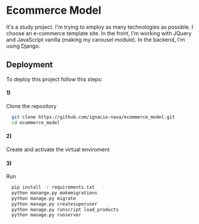 # Ecommerce Model

It's a study project. I'm trying to employ as many technologies as possible. I choose an e-commerce template site. In the front, I'm working with JQuery and JavaScript vanilla (making my carousel module). In the backend, I'm using Django.

## Deployment

To deploy this project follow this steps:

#### 1)
Clone the repository 
```bash
  git clone https://github.com/ignacio-nava/ecommerce_model.git
  cd ecommerce_model
```

#### 2)

Create and activate the virtual enviroment

#### 3)

Run
```bash
  pip install -r requirements.txt
  python manange.py makemigrations
  python manage.py migrate
  python manage.py createsuperuser
  python manage.py runscript load_products
  python manage.py runserver  
```
